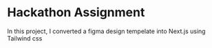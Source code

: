 # Hackathon Assignment
 In this project, I converted a figma design tempelate into Next.js using Tailwind css 
